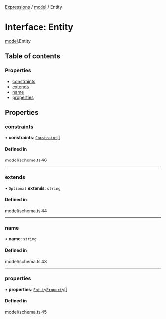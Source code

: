 [Expressions](../README.md) / [model](../modules/model.md) / Entity

# Interface: Entity

[model](../modules/model.md).Entity

## Table of contents

### Properties

- [constraints](model.Entity.md#constraints)
- [extends](model.Entity.md#extends)
- [name](model.Entity.md#name)
- [properties](model.Entity.md#properties)

## Properties

### constraints

• **constraints**: [`Constraint`](model.Constraint.md)[]

#### Defined in

model/schema.ts:46

___

### extends

• `Optional` **extends**: `string`

#### Defined in

model/schema.ts:44

___

### name

• **name**: `string`

#### Defined in

model/schema.ts:43

___

### properties

• **properties**: [`EntityProperty`](model.EntityProperty.md)[]

#### Defined in

model/schema.ts:45
